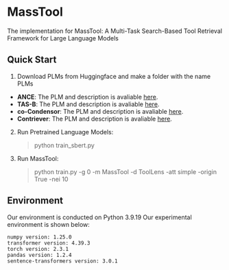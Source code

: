 # MassTool
The implementation for MassTool: A Multi-Task Search-Based Tool Retrieval Framework for Large Language Models

## Quick Start
1. Download PLMs from Huggingface and make a folder with the name PLMs
- **ANCE**: The PLM and description is avaliable [here](https://huggingface.co/sentence-transformers/msmarco-roberta-base-ance-firstp).
- **TAS-B**: The PLM and description is avaliable [here](https://huggingface.co/sentence-transformers/msmarco-distilbert-base-tas-b).
- **co-Condensor**: The PLM and description is avaliable [here](https://huggingface.co/sentence-transformers/msmarco-bert-co-condensor).
- **Contriever**: The PLM and description is avaliable [here](https://huggingface.co/nthakur/contriever-base-msmarco).
2. Run Pretrained Language Models:
	> python train_sbert.py
3. Run MassTool:
	> python train.py -g 0 -m MassTool -d ToolLens -att simple -origin True -nei 10


## Environment

Our environment is conducted on Python 3.9.19
Our experimental environment is shown below:

```
numpy version: 1.25.0
transformer version: 4.39.3
torch version: 2.3.1
pandas version: 1.2.4
sentence-transformers version: 3.0.1
```


